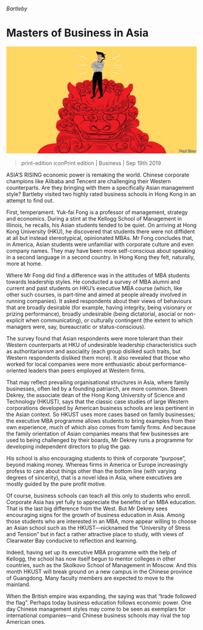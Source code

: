 ###### Bartleby

# Masters of Business in Asia 

![image](images/20190921_wbd001.jpg) 

> print-edition iconPrint edition | Business | Sep 19th 2019 

ASIA’S RISING economic power is remaking the world. Chinese corporate champions like Alibaba and Tencent are challenging their Western counterparts. Are they bringing with them a specifically Asian management style? Bartleby visited two highly rated business schools in Hong Kong in an attempt to find out. 

First, temperament. Yuk-fai Fong is a professor of management, strategy and economics. During a stint at the Kellogg School of Management in Illinois, he recalls, his Asian students tended to be quiet. On arriving at Hong Kong University (HKU), he discovered that students there were not diffident at all but instead stereotypical, opinionated MBAs. Mr Fong concludes that, in America, Asian students were unfamiliar with corporate culture and even company names. They may have been more self-conscious about speaking in a second language in a second country. In Hong Kong they felt, naturally, more at home. 

Where Mr Fong did find a difference was in the attitudes of MBA students towards leadership styles. He conducted a survey of MBA alumni and current and past students on HKU’s executive MBA course (which, like other such courses, is part-time and aimed at people already involved in running companies). It asked respondents about their views of behaviours that are broadly desirable (for example, having integrity, being visionary or prizing performance), broadly undesirable (being dictatorial, asocial or non-explicit when communicating), or culturally contingent (the extent to which managers were, say, bureaucratic or status-conscious). 

The survey found that Asian respondents were more tolerant than their Western counterparts at HKU of undesirable leadership characteristics such as authoritarianism and asociality (each group disliked such traits, but Western respondents disliked them more). It also revealed that those who worked for local companies were more enthusiastic about performance-oriented leaders than peers employed at Western firms. 

That may reflect prevailing organisational structures in Asia, where family businesses, often led by a founding patriarch, are more common. Steven Dekrey, the associate dean of the Hong Kong University of Science and Technology (HKUST), says that the classic case studies of large Western corporations developed by American business schools are less pertinent in the Asian context. So HKUST uses more cases based on family businesses; the executive MBA programme allows students to bring examples from their own experience, much of which also comes from family firms. And because the family orientation of Asian companies means that few businesses are used to being challenged by their boards, Mr Dekrey runs a programme for developing independent directors to plug the gap. 

His school is also encouraging students to think of corporate “purpose”, beyond making money. Whereas firms in America or Europe increasingly profess to care about things other than the bottom line (with varying degrees of sincerity), that is a novel idea in Asia, where executives are mostly guided by the pure profit motive. 

Of course, business schools can teach all this only to students who enroll. Corporate Asia has yet fully to appreciate the benefits of an MBA education. That is the last big difference from the West. But Mr Dekrey sees encouraging signs for the growth of business education in Asia. Among those students who are interested in an MBA, more appear willing to choose an Asian school such as the HKUST—nicknamed the “University of Stress and Tension” but in fact a rather attractive place to study, with views of Clearwater Bay conducive to reflection and learning. 

Indeed, having set up its executive MBA programme with the help of Kellogg, the school has now itself begun to mentor colleges in other countries, such as the Skolkovo School of Management in Moscow. And this month HKUST will break ground on a new campus in the Chinese province of Guangdong. Many faculty members are expected to move to the mainland. 

When the British empire was expanding, the saying was that “trade followed the flag”. Perhaps today business education follows economic power. One day Chinese management styles may come to be seen as exemplars for international companies—and Chinese business schools may rival the top American ones. 

